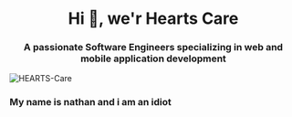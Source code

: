 <h1 align="center">Hi 👋, we'r Hearts Care</h1>
<h3 align="center">A passionate Software Engineers specializing in web and mobile application development</h3>

<p align="left"> <img src="https://komarev.com/ghpvc/?username=HEARTS-Care&label=Profile%20views&color=0e75b6&style=flat" alt="HEARTS-Care" /> </p>



<h3 align="left">My name is nathan and i am an idiot</h3>


